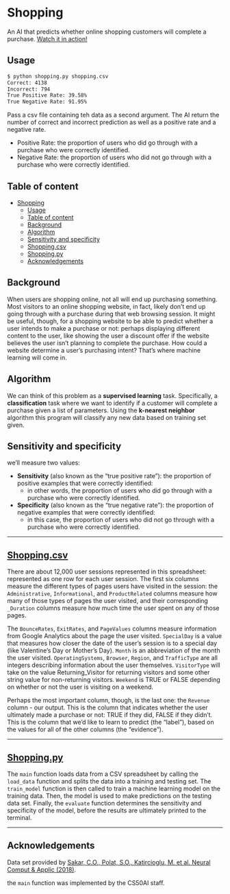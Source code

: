 # Shopping

An AI that predicts whether online shopping customers will complete a purchase. [Watch it in action!](https://youtu.be/GIOaLuQ9TCg)

## Usage

```bash
$ python shopping.py shopping.csv
Correct: 4138
Incorrect: 794
True Positive Rate: 39.58%
True Negative Rate: 91.95%
```

Pass a csv file containing teh data as a second argument. The AI return the number of correct and incorrect prediction as well as a positive rate and a negative rate.

- Positive Rate: the proportion of users who did go through with a purchase who were correctly identified.
- Negative Rate: the proportion of users who did not go through with a purchase who were correctly identified.

## Table of content

- [Shopping](#shopping)
  - [Usage](#usage)
  - [Table of content](#table-of-content)
  - [Background](#background)
  - [Algorithm](#algorithm)
  - [Sensitivity and specificity](#sensitivity-and-specificity)
  - [Shopping.csv](#shoppingcsv)
  - [Shopping.py](#shoppingpy)
  - [Acknowledgements](#acknowledgements)

## Background

When users are shopping online, not all will end up purchasing something. Most visitors to an online shopping website, in fact, likely don’t end up going through with a purchase during that web browsing session. It might be useful, though, for a shopping website to be able to predict whether a user intends to make a purchase or not: perhaps displaying different content to the user, like showing the user a discount offer if the website believes the user isn’t planning to complete the purchase. How could a website determine a user’s purchasing intent? That’s where machine learning will come in.

## Algorithm

We can think of this problem as a **supervised learning** task. Specifically, a **classification** task where we want to identify if a customer will complete a purchase given a list of parameters. Using the **k-nearest neighbor** algorithm this program will classify any new data based on training set given.

## Sensitivity and specificity

we’ll measure two values:

- **Sensitivity** (also known as the “true positive rate”): the proportion of positive examples that were correctly identified:
  - in other words, the proportion of users who did go through with a purchase who were correctly identified.
- **Specificity** (also known as the “true negative rate”): the proportion of negative examples that were correctly identified:
  - in this case, the proportion of users who did not go through with a purchase who were correctly identified.

---

## [Shopping.csv](shopping.csv)

There are about 12,000 user sessions represented in this spreadsheet: represented as one row for each user session. The first six columns measure the different types of pages users have visited in the session: the `Administrative`, `Informational`, and `ProductRelated` columns measure how many of those types of pages the user visited, and their corresponding `_Duration` columns measure how much time the user spent on any of those pages.

The `BounceRates`, `ExitRates`, and `PageValues` columns measure information from Google Analytics about the page the user visited. `SpecialDay` is a value that measures how closer the date of the user’s session is to a special day (like Valentine’s Day or Mother’s Day). `Month` is an abbreviation of the month the user visited. `OperatingSystems`, `Browser`, `Region`, and `TrafficType` are all integers describing information about the user themselves. `VisitorType` will take on the value Returning_Visitor for returning visitors and some other string value for non-returning visitors. `Weekend` is TRUE or FALSE depending on whether or not the user is visiting on a weekend.

Perhaps the most important column, though, is the last one: the `Revenue` column - our output. This is the column that indicates whether the user ultimately made a purchase or not: TRUE if they did, FALSE if they didn’t. This is the column that we’d like to learn to predict (the “label”), based on the values for all of the other columns (the “evidence”).

---

## [Shopping.py](shopping.py)

The `main` function loads data from a CSV spreadsheet by calling the `load_data` function and splits the data into a training and testing set. The `train_model` function is then called to train a machine learning model on the training data. Then, the model is used to make predictions on the testing data set. Finally, the `evaluate` function determines the sensitivity and specificity of the model, before the results are ultimately printed to the terminal.

---

## Acknowledgements

Data set provided by [Sakar, C.O., Polat, S.O., Katircioglu, M. et al. Neural Comput & Applic (2018)](https://link.springer.com/article/10.1007/s00521-018-3523-0).

the `main` function was implemented by the CS50AI staff.
